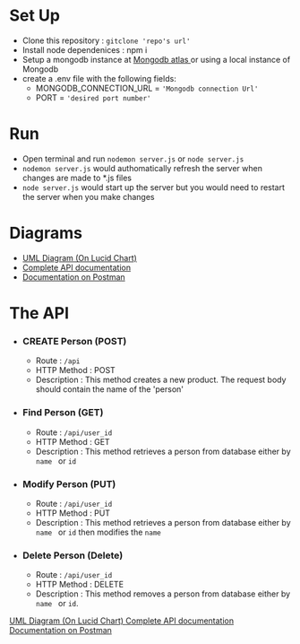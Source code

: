 # Set Up
- Clone this repository : `gitclone 'repo's url'`
- Install node dependenices : npm i
- Setup a mongodb instance at <a href="https://cloud.mongodb.com/"> Mongodb atlas </a> or using a local instance of Mongodb 
- create a .env file with the following fields:
    - MONGODB_CONNECTION_URL = `'Mongodb connection Url'`
    - PORT = `'desired port number'`

# Run
 - Open terminal and run `nodemon server.js` or `node server.js`
 - `nodemon server.js` would authomatically refresh the server when changes are made to *.js files
 - `node server.js`  would start up the server but you would need to restart the server when you make changes

 # Diagrams
-  <a href ="https://lucid.app/lucidchart/c30f517e-3bd1-4e17-a5ea-38be79d2f749/edit?viewport_loc=21%2C-11%2C1579%2C860%2C0_0&invitationId=inv_abce64fd-4d23-443f-b983-2f9834cba86a"> UML Diagram (On Lucid Chart) </a>
- <a href = "https://github.com/ayhameed/HNGi-REST-API/blob/main/DOCUMENTATION.md"> Complete API documentation</a>
- <a href =  ""> Documentation on Postman </a>
 

# The  API
- ### CREATE Person (POST)
    - Route : `/api`
    - HTTP Method : POST
    - Description : This method creates a new product. The request body should contain the name of the 'person'

- ### Find Person (GET)
    - Route : `/api/user_id`
    - HTTP Method : GET
    - Description : This method retrieves a person from database either by  `name ` or  `id`

-  ### Modify Person (PUT)
    - Route : `/api/user_id`
    - HTTP Method : PUT
    - Description : This method retrieves a person from database either by  `name ` or  `id` then modifies the `name`

-  ### Delete Person (Delete)
    - Route : `/api/user_id`
    - HTTP Method : DELETE
    - Description : This method removes a person from database either by  `name ` or  `id`.

<a href ="https://lucid.app/lucidchart/c30f517e-3bd1-4e17-a5ea-38be79d2f749/edit?viewport_loc=21%2C-11%2C1579%2C860%2C0_0&invitationId=inv_abce64fd-4d23-443f-b983-2f9834cba86a"> UML Diagram (On Lucid Chart) </a>
<a href = "https://github.com/ayhameed/HNGi-REST-API/blob/main/DOCUMENTATION.md"> Complete API documentation</a>
<a href =  ""> Documentation on Postman </a>